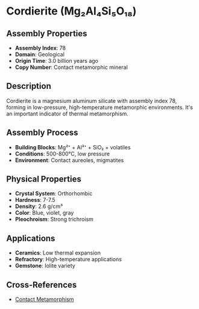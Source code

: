 # Cordierite (Mg₂Al₄Si₅O₁₈)

## Assembly Properties
- **Assembly Index**: 78
- **Domain**: Geological
- **Origin Time**: 3.0 billion years ago
- **Copy Number**: Contact metamorphic mineral

## Description

Cordierite is a magnesium aluminum silicate with assembly index 78, forming in low-pressure, high-temperature metamorphic environments. It's an important indicator of thermal metamorphism.

## Assembly Process
- **Building Blocks**: Mg²⁺ + Al³⁺ + SiO₂ + volatiles
- **Conditions**: 500-800°C, low pressure
- **Environment**: Contact aureoles, migmatites

## Physical Properties
- **Crystal System**: Orthorhombic
- **Hardness**: 7-7.5
- **Density**: 2.6 g/cm³
- **Color**: Blue, violet, gray
- **Pleochroism**: Strong trichroism

## Applications
- **Ceramics**: Low thermal expansion
- **Refractory**: High-temperature applications
- **Gemstone**: Iolite variety

## Cross-References
- [Contact Metamorphism](/domains/geological/processes/contact_metamorphism.md)